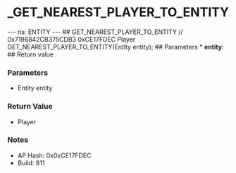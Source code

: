 # _GET_NEAREST_PLAYER_TO_ENTITY

--- ns: ENTITY --- ## GET_NEAREST_PLAYER_TO_ENTITY  // 0x7196842CB375CDB3 0xCE17FDEC Player GET_NEAREST_PLAYER_TO_ENTITY(Entity entity);   ## Parameters * **entity**:  ## Return value

### Parameters
* Entity entity

### Return Value
* Player

### Notes
* AP Hash: 0x0xCE17FDEC
* Build: 811

